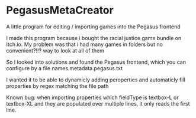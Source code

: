 # PegasusMetaCreator
A little program for editing / importing games into the Pegasus frontend



I made this program because i bought the racial justice game bundle on Itch.io.
My problem was that i had many games in folders but no convenient?!!? way to look at all of them 

So I looked into solutions and found the Pegasus frontend, which you can configure by a file names metadata.pegasus.txt

I wanted it to be able to dynamicly adding peroperties and automaticly fill properties by regex matching the file path


Known bug: when importing properties which fieldType is textbox-L or textbox-XL and they are populated over multiple lines, it only reads the first line.
